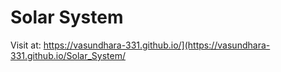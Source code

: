 # Solar System

Visit at: https://vasundhara-331.github.io/](https://vasundhara-331.github.io/Solar_System/
